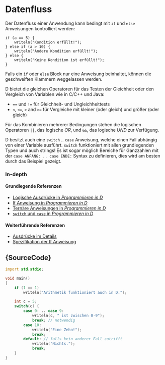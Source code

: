 # Datenfluss

Der Datenfluss einer Anwendung kann bedingt mit `if` und `else` Anweisungen
kontrolliert werden:

    if (a == 5) {
        writeln("Kondition erfüllt!");
    } else if (a > 10) {
        writeln("Andere Kondition erfüllt!");
    } else {
        writeln("Keine Kondition ist erfüllt!");
    }

Falls ein `if` oder `else` Block nur eine Anweisung beinhaltet, können die
geschweiften Klammern weggelassen werden.

D bietet die gleichen Operatoren für das Testen der Gleichheit
oder den Vergleich von Variablen wie in C/C++ und Java:

* `==` und `!=` für Gleichheit- und Ungleichheittests
* `<`, `<=`, `>` and `>=` für Vergleiche mit kleiner (oder gleich) und größer (oder gleich)

Für das Kombinieren mehrerer Bedingungen stehen die logischen Operatoren
`||`, das logische *OR*, und `&&`, das logische *UND* zur Verfügung.

D besitzt auch eine `switch` .. `case` Anweisung, welche einen Fall abhängig
von einer Variable ausführt. `switch` funktioniert mit allen grundlegenden Typen
und auch strings!
Es ist sogar möglich Bereiche für Ganzzahlen mit der `case ANFANG: .. case ENDE:` Syntax
zu definieren, dies wird am besten durch das Beispiel gezeigt.

### In-depth

#### Grundlegende Referenzen

- [Logische Ausdrücke in _Programmieren in D_](http://ddili.org/ders/d.en/logical_expressions.html)
- [If Anweisung in _Programmieren in D_](http://ddili.org/ders/d.en/if.html)
- [Ternäre Anweisungen in _Programmieren in D_](http://ddili.org/ders/d.en/ternary.html)
- [`switch` und `case` in _Programmieren in D_](http://ddili.org/ders/d.en/switch_case.html)

#### Weiterführende Referenzen

- [Ausdrücke im Details](https://dlang.org/spec/expression.html)
- [Spezifikation der If Anweisung](https://dlang.org/spec/statement.html#if-statement)

## {SourceCode}

```d
import std.stdio;

void main()
{
    if (1 == 1)
        writeln("Arithmetik funktioniert auch in D.");

    int c = 5;
    switch(c) {
        case 0: .. case 9:
            writeln(c, " ist zwischen 0-9");
            break; // notwendig
        case 10:
            writeln("Eine Zehn!");
            break;
        default: // falls kein anderer Fall zutrifft
            writeln("Nichts.");
            break;
    }
}
```
